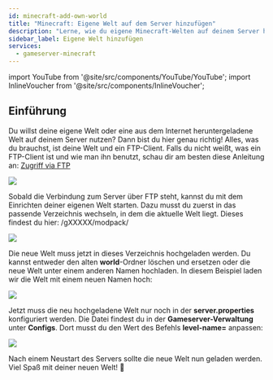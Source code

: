 ```yaml
---
id: minecraft-add-own-world
title: "Minecraft: Eigene Welt auf dem Server hinzufügen"
description: "Lerne, wie du eigene Minecraft-Welten auf deinem Server hochlädst und konfigurierst für ein persönliches Spielerlebnis → Jetzt mehr erfahren"
sidebar_label: Eigene Welt hinzufügen
services:
  - gameserver-minecraft
---
```


import YouTube from '@site/src/components/YouTube/YouTube';
import InlineVoucher from '@site/src/components/InlineVoucher';

## Einführung

Du willst deine eigene Welt oder eine aus dem Internet heruntergeladene Welt auf deinem Server nutzen? Dann bist du hier genau richtig! Alles, was du brauchst, ist deine Welt und ein FTP-Client. Falls du nicht weißt, was ein FTP-Client ist und wie man ihn benutzt, schau dir am besten diese Anleitung an: [Zugriff via FTP](gameserver-ftpaccess.md)

![](https://screensaver01.zap-hosting.com/index.php/s/Rmx6c6n2rP5MqBz/preview)

<YouTube videoId="5tII3C9yO3g" imageSrc="https://screensaver01.zap-hosting.com/index.php/s/SbB6iZmdZtMAPaS/preview" title="Wie du eigene MAPS auf deinem Minecraft Gameserver hochlädst" description="Lernst du besser, wenn du Dinge in Aktion siehst? Kein Problem! Unser Video erklärt dir alles Schritt für Schritt. Egal ob du es eilig hast oder lieber entspannt und anschaulich lernen willst!"/>

Sobald die Verbindung zum Server über FTP steht, kannst du mit dem Einrichten deiner eigenen Welt starten. Dazu musst du zuerst in das passende Verzeichnis wechseln, in dem die aktuelle Welt liegt. Dieses findest du hier: /gXXXXX/modpack/

![](https://screensaver01.zap-hosting.com/index.php/s/85KLwjPYt3yjHZt/preview)

Die neue Welt muss jetzt in dieses Verzeichnis hochgeladen werden. Du kannst entweder den alten **world**-Ordner löschen und ersetzen oder die neue Welt unter einem anderen Namen hochladen. In diesem Beispiel laden wir die Welt mit einem neuen Namen hoch:

![](https://screensaver01.zap-hosting.com/index.php/s/3DYD5ANgNsCNpkE/preview)

Jetzt muss die neu hochgeladene Welt nur noch in der **server.properties** konfiguriert werden. Die Datei findest du in der **Gameserver-Verwaltung** unter **Configs**. Dort musst du den Wert des Befehls **level-name=** anpassen:

![](https://screensaver01.zap-hosting.com/index.php/s/idoHWafC3g4AbYL/preview)

Nach einem Neustart des Servers sollte die neue Welt nun geladen werden. Viel Spaß mit deiner neuen Welt! 🙂

<InlineVoucher />

<InlineVoucher />